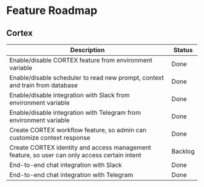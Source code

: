 # Feature Roadmap

## Cortex

| Description                                                                                  | Status  |
|----------------------------------------------------------------------------------------------|---------|
| Enable/disable CORTEX feature from environment variable                                      | Done    |
| Enable/disable scheduler to read new prompt, context and train from database                 | Done    |
| Enable/disable integration with Slack from environment variable                              | Done    |
| Enable/disable integration with Telegram from environment variable                           | Done    |
| Create CORTEX workflow feature, so admin can customize context response                      | Done    |
| Create CORTEX identity and access management feature, so user can only access certain intent | Backlog |
| End-to-end chat integration with Slack                                                       | Done    |
| End-to-end chat integration with Telegram                                                    | Done    |
 
